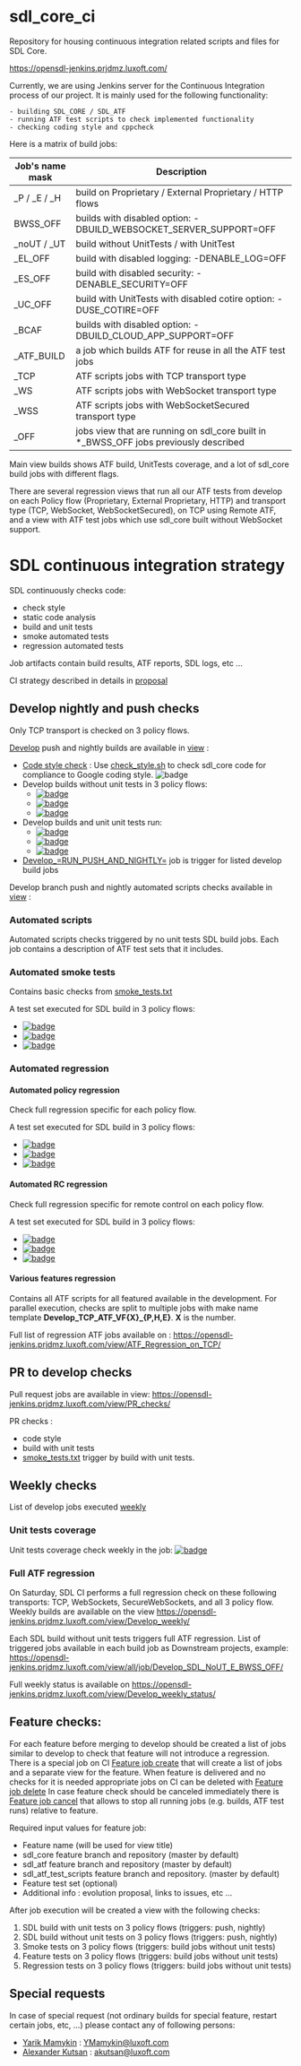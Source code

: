 # sdl_core_ci
Repository for housing continuous integration related scripts and files for SDL Core.

https://opensdl-jenkins.prjdmz.luxoft.com/

Currently, we are using Jenkins server for the Continuous Integration process of our project.
It is mainly used for the following functionality: 

    - building SDL_CORE / SDL_ATF
    - running ATF test scripts to check implemented functionality
    - checking coding style and cppcheck

Here is a matrix of build jobs:

| Job's name mask | Description |
| --- | --- |
| _P / _E / _H | build on Proprietary / External Proprietary / HTTP flows |
| BWSS_OFF | builds with disabled option: -DBUILD_WEBSOCKET_SERVER_SUPPORT=OFF |
| _noUT / _UT | build without UnitTests / with UnitTest |
| _EL_OFF | build with disabled logging: -DENABLE_LOG=OFF |
| _ES_OFF | build with disabled security: -DENABLE_SECURITY=OFF |
| _UC_OFF | build with UnitTests with disabled cotire option: -DUSE_COTIRE=OFF |
| _BCAF | builds with disabled option: -DBUILD_CLOUD_APP_SUPPORT=OFF |
| _ATF_BUILD | a job which builds ATF for reuse in all the ATF test jobs |
| _TCP | ATF scripts jobs with TCP transport type |
| _WS | ATF scripts jobs with WebSocket transport type |
| _WSS | ATF scripts jobs with WebSocketSecured transport type |
| _OFF |  jobs view that are running on sdl_core built in *_BWSS_OFF jobs previously described |

Main view builds shows ATF build, UnitTests coverage, and a lot of sdl_core build jobs with different flags.

There are several regression views that run all our ATF tests from develop on each Policy flow (Proprietary, External Proprietary, HTTP) and transport type (TCP, WebSocket, WebSocketSecured), on TCP using Remote ATF, and a view with ATF test jobs which use sdl_core built without WebSocket support. 

# SDL continuous integration strategy

SDL continuously checks code:
 - check style
 - static code analysis
 - build and unit tests
 - smoke automated tests
 - regression automated tests

Job artifacts contain build results, ATF reports, SDL logs,  etc ...

CI strategy described in details in [proposal](https://github.com/smartdevicelink/sdl_evolution/blob/master/proposals/0277-Continuous-Integration-And-Testing.md)

## Develop nightly and push checks

Only TCP transport is checked on 3 policy flows. 

[Develop](https://github.com/smartdevicelink/sdl_core/tree/develop) push and nightly builds are available in [view](https://opensdl-jenkins.prjdmz.luxoft.com/view/Develop_push_and_nightly_status/) :

 - [Code style check](https://opensdl-jenkins.prjdmz.luxoft.com/view/all/job/Develop_SDL_Checkstyle/) : Use [check_style.sh](https://github.com/smartdevicelink/sdl_core/blob/master/tools/infrastructure/check_style.sh) to check sdl_core code for compliance to Google coding style. ![badge][check style badge] 
 - Develop builds without unit tests in 3 policy flows: 
   - [![badge][develop PROPRIETARY no ut badge]][develop PROPRIETARY no ut] 
   - [![badge][develop EXTERNAL PROPRIETARY no ut badge]][develop EXTERNAL PROPRIETARY no ut] 
   - [![badge][develop HTTP no ut badge]][develop HTTP no ut] 
 - Develop builds and unit unit tests run: 
   - [ ![badge][develop PROPRIETARY ut badge]][develop PROPRIETARY ut]
   - [![badge][develop EXTERNAL PROPRIETARY ut badge]][develop EXTERNAL PROPRIETARY ut] 
   - [![badge][develop HTTP ut badge]][develop HTTP ut] 
 - [Develop_=RUN_PUSH_AND_NIGHTLY=](
https://opensdl-jenkins.prjdmz.luxoft.com/view/Develop%20push%20and%20nightly/job/Develop_=RUN_PUSH_AND_NIGHTLY=/) job is trigger for listed develop build jobs


Develop branch push and nightly automated scripts checks available in [view](https://opensdl-jenkins.prjdmz.luxoft.com/view/Develop_push_and_nightly_status/) :

### Automated scripts 

Automated scripts checks triggered by no unit tests SDL build jobs. 
Each job contains a description of ATF test sets that it includes. 

### Automated smoke tests 

Contains basic checks from [smoke_tests.txt](https://github.com/smartdevicelink/sdl_atf_test_scripts/blob/master/test_sets/smoke_tests.txt)

A test set executed for SDL build in 3 policy flows: 

 - [![badge][develop automated smoke PROPRIETARY badge]][develop automated smoke PROPRIETARY]
 - [![badge][develop automated smoke EXTERNAL PROPRIETARY badge]][develop automated smoke EXTERNAL PROPRIETARY]
 - [![badge][develop automated smoke HTTP badge]][develop automated smoke HTTP]
 

### Automated regression

#### Automated policy regression 

Check full regression specific for each policy flow.

A test set executed for SDL build in 3 policy flows: 
 - [![badge][PROPRIETARY ATF policy badge]][PROPRIETARY ATF policy ]
 - [![badge][EXTERNAL PROPRIETARY ATF policy badge]][EXTERNAL PROPRIETARY ATF policy ]
 - [![badge][HTTP ATF policy badge]][HTTP ATF policy]

#### Automated RC regression 

Check full regression specific for remote control on each policy flow.

A test set executed for SDL build in 3 policy flows: 
 - [![badge][PROPRIETARY ATF badge RC]][PROPRIETARY ATF RC]
 - [![badge][EXTERNAL PROPRIETARY ATF badge RC]][EXTERNAL PROPRIETARY ATF RC]
 - [![badge][HTTP ATF badge RC]][HTTP ATF RC]

#### Various features regression
Contains all ATF scripts for all featured available in the development.
For parallel execution, checks are split to multiple jobs with make name template **Develop_TCP_ATF_VF{X}_{P,H,E}**. **X** is the number.

Full list of regression ATF jobs available on : https://opensdl-jenkins.prjdmz.luxoft.com/view/ATF_Regression_on_TCP/ 

## PR to develop checks

Pull request jobs are available in view: https://opensdl-jenkins.prjdmz.luxoft.com/view/PR_checks/ 

PR checks : 
 - code style
 - build with unit tests
 - [smoke_tests.txt](https://github.com/smartdevicelink/sdl_atf_test_scripts/blob/master/test_sets/smoke_tests.txt) trigger by build with unit tests.

## Weekly checks 

List of develop jobs executed [weekly](https://opensdl-jenkins.prjdmz.luxoft.com/view/Develop_weekly/)

### Unit tests coverage 

Unit tests coverage check weekly in the job: [![badge][unit test coverage badge]][unit test coverage]

### Full ATF regression

On Saturday, SDL CI performs a full regression check on these following transports: TCP, WebSockets, SecureWebSockets, and all 3 policy flow. 
Weekly builds are available on the view https://opensdl-jenkins.prjdmz.luxoft.com/view/Develop_weekly/ 

Each SDL build without unit tests triggers full ATF regression. 
List of triggered jobs available in each build job as Downstream projects, example:
https://opensdl-jenkins.prjdmz.luxoft.com/view/all/job/Develop_SDL_NoUT_E_BWSS_OFF/ 

Full weekly status is available on https://opensdl-jenkins.prjdmz.luxoft.com/view/Develop_weekly_status/ 

## Feature checks:

For each feature before merging to develop should be created a list of jobs similar to develop to check that feature will not introduce a regression. 
There is a special job on CI [Feature job create](https://opensdl-jenkins.prjdmz.luxoft.com/view/Jenkins_Utils/job/Jenkins_Utils_Create_Jobs_for_Feature/) that will create a list of jobs and a separate view for the feature.
When feature is delivered and no checks for it is needed appropriate jobs on CI can be deleted with [Feature job delete](https://opensdl-jenkins.prjdmz.luxoft.com/view/Jenkins_Utils/job/Jenkins_Utils_Delete_Jobs_for_Feature/)
In case feature check should be canceled immediately there is [Feature job cancel](https://opensdl-jenkins.prjdmz.luxoft.com/view/Jenkins_Utils/job/Jenkins_Utils_Cancel_Jobs_for_Feature/) that allows to stop all running jobs (e.g. builds, ATF test runs) relative to feature.

Required input values for feature job: 
 - Feature name (will be used for view title)
 - sdl_core feature branch and repository (master by default) 
 - sdl_atf feature branch and repository (master by default)
 - sdl_atf_test_scripts feature branch and repository. (master by default)
 - Feature test set (optional)
 - Additional info : evolution proposal, links to issues, etc ...
 
After job execution will be created a view with the following checks:
 1. SDL build with unit tests on 3 policy flows (triggers: push, nightly)
 2. SDL build without unit tests on 3 policy flows (triggers: push, nightly)
 3. Smoke tests on 3 policy flows (triggers: build jobs without unit tests)
 4. Feature tests on 3 policy flows (triggers: build jobs without unit tests)
 5. Regression tests on 3 policy flows (triggers: build jobs without unit tests)

## Special requests

In case of special request (not ordinary builds for special feature, restart certain jobs, etc, ...) please contact any of following persons:
 - [Yarik Mamykin](https://github.com/YarikMamykin) : YMamykin@luxoft.com
 - [Alexander Kutsan](https://github.com/LuxoftAKutsan) : akutsan@luxoft.com

[check style badge]: https://img.shields.io/jenkins/build?jobUrl=https%3A%2F%2Fopensdl-jenkins.prjdmz.luxoft.com%2Fview%2Fall%2Fjob%2FDevelop_SDL_Checkstyle%2F&label=check%20style

[develop PROPRIETARY no ut]: https://opensdl-jenkins.prjdmz.luxoft.com/view/all/job/Develop_SDL_NoUT_P/
[develop PROPRIETARY no ut badge]:
https://img.shields.io/jenkins/build?jobUrl=https%3A%2F%2Fopensdl-jenkins.prjdmz.luxoft.com%2Fview%2Fall%2Fjob%2FDevelop_SDL_NoUT_P%2F&label=PROPRIETARY%20build%20%20no%20UT

[develop EXTERNAL PROPRIETARY no ut]: https://opensdl-jenkins.prjdmz.luxoft.com/view/all/job/Develop_SDL_NoUT_E/
[develop EXTERNAL PROPRIETARY no ut badge]:
https://img.shields.io/jenkins/build?jobUrl=https%3A%2F%2Fopensdl-jenkins.prjdmz.luxoft.com%2Fview%2Fall%2Fjob%2FDevelop_SDL_NoUT_E%2F&label=EXTERNAL%20PROPRIETARY%20build%20%20no%20UT

[develop HTTP no ut]: https://opensdl-jenkins.prjdmz.luxoft.com/view/all/job/Develop_SDL_NoUT_H
[develop HTTP no ut badge]:
https://img.shields.io/jenkins/build?jobUrl=https%3A%2F%2Fopensdl-jenkins.prjdmz.luxoft.com%2Fview%2Fall%2Fjob%2FDevelop_SDL_NoUT_H&label=HTTP%20build%20%20no%20UT


[develop PROPRIETARY ut]: https://opensdl-jenkins.prjdmz.luxoft.com/view/all/job/Develop_SDL_UT_P/
[develop PROPRIETARY ut badge]:
https://img.shields.io/jenkins/build?jobUrl=https%3A%2F%2Fopensdl-jenkins.prjdmz.luxoft.com%2Fview%2Fall%2Fjob%2FDevelop_SDL_UT_P%2F&label=PROPRIETARY%20unit%20tests

[develop EXTERNAL PROPRIETARY ut]: https://opensdl-jenkins.prjdmz.luxoft.com/view/all/job/Develop_SDL_UT_E/
[develop EXTERNAL PROPRIETARY ut badge]:
https://img.shields.io/jenkins/build?jobUrl=https%3A%2F%2Fopensdl-jenkins.prjdmz.luxoft.com%2Fview%2Fall%2Fjob%2FDevelop_SDL_UT_E%2F&label=EXTERNAL%20PROPRIETARY%20unit%20tests

[develop HTTP ut]: https://opensdl-jenkins.prjdmz.luxoft.com/view/all/job/Develop_SDL_UT_H
[develop HTTP ut badge]:
https://img.shields.io/jenkins/build?jobUrl=https%3A%2F%2Fopensdl-jenkins.prjdmz.luxoft.com%2Fview%2Fall%2Fjob%2FDevelop_SDL_UT_H&label=HTTP%20unit%20tests&style=plastic

[develop automated smoke PROPRIETARY]: https://opensdl-jenkins.prjdmz.luxoft.com/view/all/job/Develop_TCP_ATF_Smoke_P
[develop automated smoke PROPRIETARY badge]:
https://img.shields.io/jenkins/tests?jobUrl=https%3A%2F%2Fopensdl-jenkins.prjdmz.luxoft.com%2Fview%2Fall%2Fjob%2FDevelop_TCP_ATF_Smoke_P&label=automated%20smoke%20PROPRIETARY

[develop automated smoke EXTERNAL PROPRIETARY]: https://opensdl-jenkins.prjdmz.luxoft.com/view/all/job/Develop_TCP_ATF_Smoke_E
[develop automated smoke EXTERNAL PROPRIETARY badge]:
https://img.shields.io/jenkins/tests?jobUrl=https%3A%2F%2Fopensdl-jenkins.prjdmz.luxoft.com%2Fview%2Fall%2Fjob%2FDevelop_TCP_ATF_Smoke_E&label=automated%20smoke%20EXTERNAL%20PROPRIETARY

[develop automated smoke HTTP]: https://opensdl-jenkins.prjdmz.luxoft.com/view/all/job/Develop_TCP_ATF_Smoke_H
[develop automated smoke HTTP badge]:
https://img.shields.io/jenkins/tests?jobUrl=https%3A%2F%2Fopensdl-jenkins.prjdmz.luxoft.com%2Fview%2Fall%2Fjob%2FDevelop_TCP_ATF_Smoke_E&label=automated%20smoke%20HTTP

[PROPRIETARY ATF policy]: https://opensdl-jenkins.prjdmz.luxoft.com/view/all/job/Develop_TCP_ATF_Policies_P/
[PROPRIETARY ATF policy badge]:https://img.shields.io/jenkins/tests?jobUrl=https%3A%2F%2Fopensdl-jenkins.prjdmz.luxoft.com%2Fview%2Fall%2Fjob%2FDevelop_TCP_ATF_Policies_P%2F&label=PROPRIETARY%20atf%20policy

[EXTERNAL PROPRIETARY ATF policy]: https://opensdl-jenkins.prjdmz.luxoft.com/view/all/job/Develop_TCP_ATF_Policies_E/
[EXTERNAL PROPRIETARY ATF policy badge]:https://img.shields.io/jenkins/tests?jobUrl=https%3A%2F%2Fopensdl-jenkins.prjdmz.luxoft.com%2Fview%2Fall%2Fjob%2FDevelop_TCP_ATF_Policies_E%2F&label=EXTERNAL%20PROPRIETARY%20atf%20policy

[HTTP ATF policy]: https://opensdl-jenkins.prjdmz.luxoft.com/view/all/job/Develop_TCP_ATF_Policies_H/
[HTTP ATF policy badge]:https://img.shields.io/jenkins/tests?jobUrl=https%3A%2F%2Fopensdl-jenkins.prjdmz.luxoft.com%2Fview%2Fall%2Fjob%2FDevelop_TCP_ATF_Policies_H%2F&label=HTTP%20atf%20policy

[PROPRIETARY ATF RC]: https://opensdl-jenkins.prjdmz.luxoft.com/view/Develop_push_and_nightly_status/job/Develop_TCP_ATF_RC_P/
[PROPRIETARY ATF badge RC]:https://img.shields.io/jenkins/tests?jobUrl=https%3A%2F%2Fopensdl-jenkins.prjdmz.luxoft.com%2Fview%2Fall%2Fjob%2FDevelop_TCP_ATF_Policies_P%2F&label=PROPRIETARY%20atf%20RC

[EXTERNAL PROPRIETARY ATF RC]: https://opensdl-jenkins.prjdmz.luxoft.com/view/Develop_push_and_nightly_status/job/Develop_TCP_ATF_RC_E/
[EXTERNAL PROPRIETARY ATF badge RC]:https://img.shields.io/jenkins/tests?jobUrl=https%3A%2F%2Fopensdl-jenkins.prjdmz.luxoft.com%2Fview%2Fall%2Fjob%2FDevelop_TCP_ATF_RC_E%2F&label=EXTERNAL%20PROPRIETARY%20atf%20RC

[HTTP ATF RC]: https://opensdl-jenkins.prjdmz.luxoft.com/view/Develop_push_and_nightly_status/job/Develop_TCP_ATF_RC_H/
[HTTP ATF badge RC]:https://img.shields.io/jenkins/tests?jobUrl=https%3A%2F%2Fopensdl-jenkins.prjdmz.luxoft.com%2Fview%2Fall%2Fjob%2FDevelop_TCP_ATF_RC_H%2F&label=HTTP%20atf%20RC

[unit test coverage]: https://opensdl-jenkins.prjdmz.luxoft.com/job/develop_weekly_coverage/
[unit test coverage badge]: https://img.shields.io/jenkins/tests?jobUrl=https%3A%2F%2Fopensdl-jenkins.prjdmz.luxoft.com%2Fview%2Fall%2Fjob%2Fdevelop_weekly_coverage%2F&label=unit%20test%20coverage
